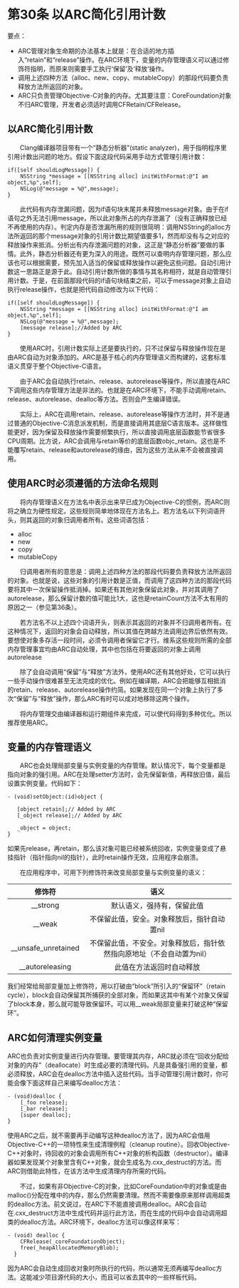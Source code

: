 # 第30条 以ARC简化引用计数
要点：

* ARC管理对象生命期的办法基本上就是：在合适的地方插入“retain”和“release”操作。在ARC环境下，变量的内存管理语义可以通过修饰符指明，而原来则需要手工执行‘保留’及‘释放’操作。
* 调用上述四种方法（alloc、new、copy、mutableCopy）的那段代码要负责释放方法所返回的对象。
* ARC只负责管理Objective-C对象的内存。尤其要注意：CoreFoundation对象不归ARC管理，开发者必须适时调用CFRetain/CFRelease。

## 以ARC简化引用计数

&emsp;&emsp;Clang编译器项目带有一个“静态分析器”(static analyzer)，用于指明程序里引用计数出问题的地方。假设下面这段代码采用手动方式管理引用计数：

```
if([self shouldLogMessage]) {
	NSString *message = [[NSString alloc] initWithFormat:@"I am object,%p",self];
	NSLog(@"message = %@",message);
}
```

&emsp;&emsp;此代码有内存泄漏问题，因为if语句块末尾并未释放message对象。由于在if语句之外无法引用message，所以此对象所占的内存泄漏了（没有正确释放已经不再使用的内存）。判定内存是否泄漏所用的规则很简明：调用NSString的alloc方法所返回的那个message对象的引用计数比期望值要多1，然而却没有与之对应的释放操作来抵消。分析出有内存泄漏问题的对象，这正是“静态分析器”要做的事情。此外，静态分析器还有更为深入的用途。既然可以查明内存管理问题，那么应该也可以根据需要，预先加入适当的保留或释放操作以避免这些问题。自动引用计数这一思路正是源于此。自动引用计数所做的事情与其名称相符，就是自动管理引用计数。于是，在前面那段代码的if语句块结束之前，可以于message对象上自动执行release操作，也就是把代码自动修改为以下代码：

```
if([self shouldLogMessage]) {
	NSString *message = [[NSString alloc] initWithFormat:@"I am object,%p",self];
	NSLog(@"message = %@",message);
	[message release];//Added by ARC
}
```

&emsp;&emsp;使用ARC时，引用计数实际上还是要执行的，只不过保留与释放操作现在是由ARC自动为对象添加的。ARC是基于核心的内存管理语义而构建的，这套标准语义贯穿于整个Objective-C语言。

&emsp;&emsp;由于ARC会自动执行retain、release、autorelease等操作，所以直接在ARC下调用这些内存管理方法是非法的。也就是在ARC环境下，不能手动调用retain、release、autorelease、dealloc等方法。否则会产生编译错误。

&emsp;&emsp;实际上，ARC在调用retain、release、autorelease等操作方法时，并不是通过普通的Objective-C消息派发机制，而是直接调用其底层C语言版本。这样做性能更好，因为保留及释放操作需要频繁执行，所以直接调用底层函数能节省很多CPU周期。比方说，ARC会调用与retain等价的底层函数objc_retain。这也是不能覆写retain、release和autorelease的缘由，因为这些方法从来不会被直接调用。

## 使用ARC时必须遵循的方法命名规则

&emsp;&emsp;将内存管理语义在方法名中表示出来早已成为Objective-C的惯例，而ARC则将之确立为硬性规定。这些规则简单地体现在方法名上。若方法名以下列词语开头，则其返回的对象归调用者所有。这些词语包括：

* alloc
* new
* copy
* mutableCopy

&emsp;&emsp;归调用者所有的意思是：调用上述四种方法的那段代码要负责释放方法所返回的对象。也就是说，这些对象的引用计数是正值，而调用了这四种方法的那段代码要将其中一次保留操作抵消掉。如果还有其他对象保留此对象，并对其调用了autorelease，那么保留计数的值可能比1大，这也是retainCount方法不太有用的原因之一（参见第36条）。

&emsp;&emsp;若方法名不以上述四个词语开头，则表示其返回的对象并不归调用者所有。在这种情况下，返回的对象会自动释放，所以其值在跨越方法调用边界后依然有效。要想使对象多存活一段时间，必须令调用者保留它才行。维系这些规则所需的全部内存管理事宜均由ARC自动处理，其中也包括在将要返回的对象上调用autorelease

&emsp;&emsp;除了会自动调用“保留”与“释放”方法外，使用ARC还有其他好处，它可以执行一些手动操作很难甚至无法完成的优化。例如在编译期，ARC会把能够互相抵消的retain、release、autorelease操作约简。如果发现在同一个对象上执行了多次“保留”与“释放”操作，那么ARC有时可以成对地移除这两个操作。

&emsp;&emsp;将内存管理交由编译器和运行期组件来完成，可以使代码得到多种优化。所以推荐使用ARC。

## 变量的内存管理语义

&emsp;&emsp;ARC也会处理局部变量与实例变量的内存管理。默认情况下，每个变量都是指向对象的强引用。ARC在处理setter方法时，会先保留新值，再释放旧值，最后设置实例变量。代码如下：

```
- (void)setObject:(id)object {

   [object retain];// Added by ARC
   [_object release];// Added by ARC

   _object = object; 
}
```
如果先release，再retain，那么该对象可能已经被系统回收，实例变量变成了悬挂指针（指针指向nil的指针），此时retain操作无效，应用程序会崩溃。

&emsp;&emsp;在应用程序中，可用下列修饰符来改变局部变量与实例变量的语义：

|修饰符|语义|
|:--:|:--:|
|__strong|默认语义，强持有，保留此值|
|__weak|不保留此值，安全。对象释放后，指针自动置nil|
|__unsafe_unretained|不保留此值，不安全。对象释放后，指针依然指向原地址（不会自动置为nil）|
|__autoreleasing|此值在方法返回时自动释放|

我们经常给局部变量加上修饰符，用以打破由“block”所引入的“保留环”（retain cycle），block会自动保留其所捕获的全部对象，而如果这其中有某个对象又保留了block本身，那么就可能导致保留环。可以用__weak局部变量来打破这种“保留环”。

## ARC如何清理实例变量

ARC也负责对实例变量进行内存管理。要管理其内存，ARC就必须在“回收分配给对象的内存”（deallocate）时生成必要的清理代码。凡是具备强引用的变量，都必须释放，ARC会在dealloc方法中插入这些代码。当手动管理引用计数时，你可能会像下面这样自己来编写dealloc方法：

```
- (void)dealloc {
	[_foo release];
	[_bar release];
	[super dealloc];
}
```
使用ARC之后，就不需要再手动编写这种dealloc方法了，因为ARC会借用Objective-C++的一项特性来生成清理例程（cleanup routine）。回收Objective-C++对象时，待回收的对象会调用所有C++对象的析构函数（destructor）。编译器如果发现某个对象里含有C++对象，就会生成名为.cxx_destruct的方法。而ARC则借助此特性，在该方法中生成清理内存所需的代码。

&emsp;&emsp;不过，如果有非Objective-C的对象，比如CoreFoundation中的对象或是由malloc()分配在堆中的内存，那么仍然需要清理。然而不需要像原来那样调用超类的dealloc方法。前文说过，在ARC下不能直接调用dealloc。ARC会自动在.cxx_destruct方法中生成代码并运行此方法，而在生成的代码中会自动调用超类的dealloc方法。ARC环境下，dealloc方法可以像这样来写：

```
- (void) dealloc {
	CFRelease(_coreFoundationObject);
	free(_heapAllocatedMemoryBlob);
  }
```
因为ARC会自动生成回收对象时所执行的代码，所以通常无须再编写dealloc方法。这能减少项目源代码的大小，而且可以省去其中的一些样板代码。








